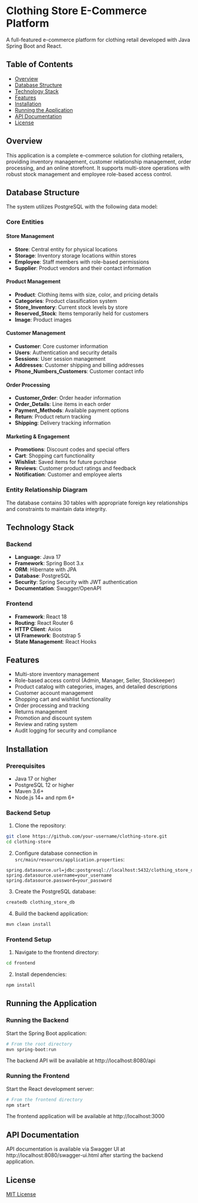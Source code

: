 # Clothing Store E-Commerce Platform

A full-featured e-commerce platform for clothing retail developed with Java Spring Boot and React.

## Table of Contents
- [Overview](#overview)
- [Database Structure](#database-structure)
- [Technology Stack](#technology-stack)
- [Features](#features)
- [Installation](#installation)
- [Running the Application](#running-the-application)
- [API Documentation](#api-documentation)
- [License](#license)

## Overview

This application is a complete e-commerce solution for clothing retailers, providing inventory management, customer relationship management, order processing, and an online storefront. It supports multi-store operations with robust stock management and employee role-based access control.

## Database Structure

The system utilizes PostgreSQL with the following data model:

### Core Entities

#### Store Management
- **Store**: Central entity for physical locations
- **Storage**: Inventory storage locations within stores
- **Employee**: Staff members with role-based permissions
- **Supplier**: Product vendors and their contact information

#### Product Management
- **Product**: Clothing items with size, color, and pricing details
- **Categories**: Product classification system
- **Store_Inventory**: Current stock levels by store
- **Reserved_Stock**: Items temporarily held for customers
- **Image**: Product images

#### Customer Management
- **Customer**: Core customer information
- **Users**: Authentication and security details
- **Sessions**: User session management
- **Addresses**: Customer shipping and billing addresses
- **Phone_Numbers_Customers**: Customer contact info

#### Order Processing
- **Customer_Order**: Order header information
- **Order_Details**: Line items in each order
- **Payment_Methods**: Available payment options
- **Return**: Product return tracking
- **Shipping**: Delivery tracking information

#### Marketing & Engagement
- **Promotions**: Discount codes and special offers
- **Cart**: Shopping cart functionality
- **Wishlist**: Saved items for future purchase
- **Reviews**: Customer product ratings and feedback
- **Notification**: Customer and employee alerts

### Entity Relationship Diagram

The database contains 30 tables with appropriate foreign key relationships and constraints to maintain data integrity.

## Technology Stack

### Backend
- **Language**: Java 17
- **Framework**: Spring Boot 3.x
- **ORM**: Hibernate with JPA
- **Database**: PostgreSQL
- **Security**: Spring Security with JWT authentication
- **Documentation**: Swagger/OpenAPI

### Frontend
- **Framework**: React 18
- **Routing**: React Router 6
- **HTTP Client**: Axios
- **UI Framework**: Bootstrap 5
- **State Management**: React Hooks

## Features

- Multi-store inventory management
- Role-based access control (Admin, Manager, Seller, Stockkeeper)
- Product catalog with categories, images, and detailed descriptions
- Customer account management
- Shopping cart and wishlist functionality
- Order processing and tracking
- Returns management
- Promotion and discount system
- Review and rating system
- Audit logging for security and compliance

## Installation

### Prerequisites
- Java 17 or higher
- PostgreSQL 12 or higher
- Maven 3.6+
- Node.js 14+ and npm 6+

### Backend Setup

1. Clone the repository:
```bash
git clone https://github.com/your-username/clothing-store.git
cd clothing-store
```

2. Configure database connection in `src/main/resources/application.properties`:
```properties
spring.datasource.url=jdbc:postgresql://localhost:5432/clothing_store_db
spring.datasource.username=your_username
spring.datasource.password=your_password
```

3. Create the PostgreSQL database:
```bash
createdb clothing_store_db
```

4. Build the backend application:
```bash
mvn clean install
```

### Frontend Setup

1. Navigate to the frontend directory:
```bash
cd frontend
```

2. Install dependencies:
```bash
npm install
```

## Running the Application

### Running the Backend

Start the Spring Boot application:

```bash
# From the root directory
mvn spring-boot:run
```

The backend API will be available at http://localhost:8080/api

### Running the Frontend

Start the React development server:

```bash
# From the frontend directory
npm start
```

The frontend application will be available at http://localhost:3000

## API Documentation

API documentation is available via Swagger UI at http://localhost:8080/swagger-ui.html after starting the backend application.

## License

[MIT License](LICENSE)
